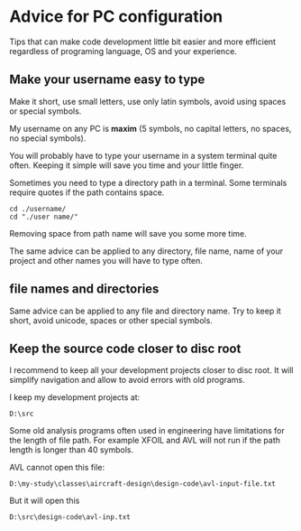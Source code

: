 # Advice for PC configuration

Tips that can make code development little bit easier 
and more efficient regardless of programing language, OS and your 
experience.

## Make your username easy to type

Make it short, use small letters, use only latin symbols, avoid using 
spaces or special symbols.

My username on any PC is **maxim** (5 symbols, no capital 
letters, no spaces, no special symbols).

You will probably have to type your username in a system terminal quite
 often. Keeping it simple will save you time and your little finger.

Sometimes you need to type a directory path in a terminal. Some 
terminals require quotes if the path contains space. 

```
cd ./username/
cd "./user name/"
```

Removing space from path name will save you some more time. 

The same advice can be applied to any directory, file name, name of 
your project and other names you will have to type often.

## file names and directories

Same advice can be applied to any file and directory name. 
Try to keep it short, avoid unicode, spaces or other special symbols.

## Keep the source code closer to disc root

I recommend to keep all your development projects closer to disc root. 
It will simplify navigation and allow to avoid errors with old programs.

I keep my development projects at:

```
D:\src
```

Some old analysis programs often used in engineering have limitations 
for the length of file path. For example XFOIL and AVL will not run if 
the path length is longer than 40 symbols. 

AVL cannot open this file:
```
D:\my-study\classes\aircraft-design\design-code\avl-input-file.txt
```

But it will open this

```
D:\src\design-code\avl-inp.txt
```
